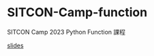 # SITCON-Camp-function


SITCON Camp 2023 Python Function 課程

[slides](https://hackmd.io/@jayinnn/sitcon-camp-function)
